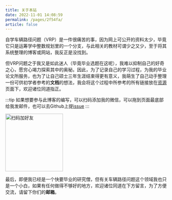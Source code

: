 ```yaml
---
title: 关于本站
date: 2022-11-01 14:08:59
permalink: /pages/2f54fa/
article: false
---
```


自学车辆路径问题（VRP）是一件很痛苦的事，因为网上可公开的资料太少，毕竟它只是运筹学中整数规划里的一个分支，与此相关的教材可谓少之又少，至于将其系统整理的博客或网站，我反正是没找到。

但VRP问题之于我又是如此迷人（毕竟毕业选题在这呢），我难以抑制自己的好奇之心，愿穷心竭力探索其中的奥秘。因此，为了记录自己的学习过程，为我的毕业论文所服务，也为了让自己硕士三年生涯结束得更有意义，我萌生了自己动手整理一份可供初学者参考的**文档**的想法，我会将这个过程中所参考的所有链接放在[资源](/pages/673562/)页面下，欢迎诸位同道指正。

:::tip
如果想要参与此博客的编写，可以扫码添加我的微信，可以拖到页面最底部给我发邮件，也可以去Github上提[issue](https://github.com/musoulee/vrp-learning/issues)
:::


<div style="align:center">
    <img :src="$withBase('/img/qrcode/wechat.jpeg')" alt="扫码加好友" width=180/>
</div>


最后，即便我已经是一个快要毕业的研究僧，但有关车辆路径问题这个领域我也只是一个小白，如果有任何做得不够好的地方，欢迎诸位同道在下方留言，为了方便交流，请留下你们的**邮箱**。